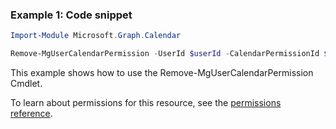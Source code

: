 ### Example 1: Code snippet

```powershell
Import-Module Microsoft.Graph.Calendar

Remove-MgUserCalendarPermission -UserId $userId -CalendarPermissionId $calendarPermissionId
```
This example shows how to use the Remove-MgUserCalendarPermission Cmdlet.

To learn about permissions for this resource, see the [permissions reference](/graph/permissions-reference).

